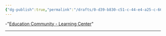 ```yaml
---
{"dg-publish":true,"permalink":"/drafts/0-d39-b830-c51-c-44-e4-a25-c-66-f0-f4516-d97/","dgHomeLink":true,"dgPassFrontmatter":false}
---
```


-"[Education Community - Learning Center](https://education.apple.com/#/tou?path=%2Fen)"

---